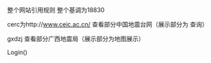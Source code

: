 ﻿整个网站引用规则 整个基调为18830

cerc为http://www.ceic.ac.cn/ 查看部分中国地震台网（展示部分为 查询）

gxdzj    查看部分广西地震局（展示部分为地图展示）

Login()